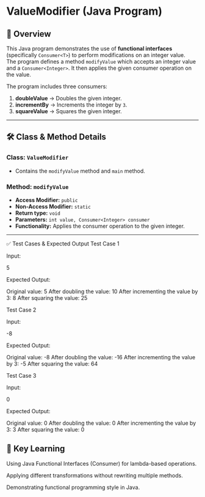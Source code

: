 # ValueModifier (Java Program)

## 📌 Overview
This Java program demonstrates the use of **functional interfaces** (specifically `Consumer<T>`) to perform modifications on an integer value.  
The program defines a method `modifyValue` which accepts an integer value and a `Consumer<Integer>`. It then applies the given consumer operation on the value.

The program includes three consumers:
1. **doubleValue** → Doubles the given integer.
2. **incrementBy** → Increments the integer by `3`.
3. **squareValue** → Squares the given integer.

---

## 🛠️ Class & Method Details

### **Class: `ValueModifier`**
- Contains the `modifyValue` method and `main` method.

### **Method: `modifyValue`**
- **Access Modifier:** `public`  
- **Non-Access Modifier:** `static`  
- **Return type:** `void`  
- **Parameters:** `int value, Consumer<Integer> consumer`  
- **Functionality:** Applies the consumer operation to the given integer.

---

✅ Test Cases & Expected Output
Test Case 1

Input:

5


Expected Output:

Original value: 5
After doubling the value: 10
After incrementing the value by 3: 8
After squaring the value: 25

Test Case 2

Input:

-8


Expected Output:

Original value: -8
After doubling the value: -16
After incrementing the value by 3: -5
After squaring the value: 64

Test Case 3

Input:

0


Expected Output:

Original value: 0
After doubling the value: 0
After incrementing the value by 3: 3
After squaring the value: 0

## 🎯 Key Learning

Using Java Functional Interfaces (Consumer<T>) for lambda-based operations.

Applying different transformations without rewriting multiple methods.

Demonstrating functional programming style in Java.
